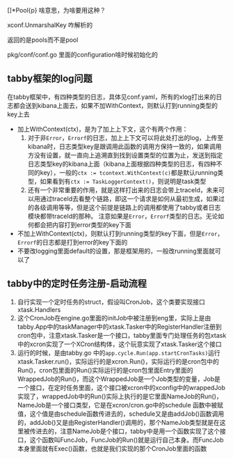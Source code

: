 []*Pool{p} 啥意思，为啥要用这种？

xconf.UnmarshalKey 咋解析的

返回的是pools而不是pool

pkg/conf/conf.go 里面的configuration啥时候初始化的


## tabby框架的log问题
在tabby框架中，有四种类型的日志，具体见conf.yaml，所有的xlog打出来的日志都会送到kibana上面去，如果不加WithContext，则默认打到running类型的key上去
+ 加上WithContext(ctx)，是为了加上上下文，这个有两个作用：
  1. 对于非`Error`，`Errorf`的日志，加上上下文可以将此处打出的log，上传至kibana时，日志类型key是跟调用此函数的调用方保持一致的，如果调用方没有设置，就一直向上追溯直到找到设置类型的位置为止，发送到指定日志类型key的kibana上面（kibana上面根据四种类型的日志，有四种不同的key），一般的`ctx := tcontext.WithContext(c)`都是默认running类型，如果看到有`ctx := TaskLoggerContext()`，则说明是task类型
  2. 还有一个非常重要的作用，就是这样打出来的日志会带上traceId，未来可以用通过traceId去看整个链路，即这一个请求是如何从最初生成，如果过的各级调用等等，但是这个前提是链路上的调用都使用了tabby或者日志模块都带traceId的那种。
注意如果是`Error`，`Errorf`类型的日志。无论如何都会把内容打到error类型的key下面
+ 不加上WithContext(ctx)，则默认打到running类型的key下面，但是`Error`，`Errorf`的日志都是打到error的key下面的
+ 不要改logging里面default的设置，那是框架用的，一般改running里面就可以了


## tabby中的定时任务注册-启动流程
1. 自行实现一个定时任务的struct，假设叫CronJob，这个类要实现接口xtask.Handlers
2. 这个CronJob在engine.go里面的initJob中被注册到eng里，实际上是由tabby.App中的taskManager中的xtask.Tasker中的RegisterHandler注册到cron包中，注意xtask.Tasker是一个接口，tabby里面专门处理任务的包xtask中的xcron实现了一个XCron结构体，这个玩意实现了xtask.Tasker这个接口
3. 运行的时候，是由tabby.go 中的`app.cycle.Run(app.startCronTasks)`运行xtask.Tasker.run()，实际运行的是xcron.Run()，实际运行的是cron包中的Run()，cron包里面的Run()实际运行的是cron包里面Entry里面的WrappedJob的Run()，而这个WrappedJob是一个Job类型的变量，Job是一个接口，在定时任务里面，这个接口被xcron中的xconfig中的wrappedJob实现了，wrappedJob中的Run()实际上执行的是它里面NameJob的Run()，NameJob是一个接口类型，它是在xcron/cron.go中的schedule 函数中被赋值，这个值是由schedule函数传进去的，schedule又是由addJob()函数调用的，addJob()又是由RegisterHandler()调用的，那个NameJob类型就是在这里被传进去的，注意NameJob是个接口，tabby中是用一个函数实现了这个接口，这个函数叫FuncJob，FuncJob的Run()就是运行自己本身。而FuncJob本身里面就有Exec()函数，也就是我们实现的那个CronJob里面的函数
 